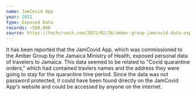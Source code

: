 ```yaml
---
name: JamCovid App
year: 2021
type: Exposed Data
records: ~500,000
source: https://techcrunch.com/2021/02/26/amber-group-jamcovid-data-exposed/
---
```


It has been reported that the JamCovid App, which was commissioned to the Amber Group by the Jamaica Ministry of Health, exposed personal data of travelers to Jamaica. This data seemed to be related to "Covid quarantine orders," which had contained travlers names and the address they were going to stay for the quarantine time period. Since the data was not password protected, it could have been found directly on the JamCovid App's website and could be accessed by anyone on the internet.